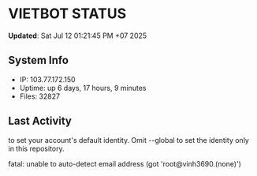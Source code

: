 # VIETBOT STATUS
**Updated**: Sat Jul 12 01:21:45 PM +07 2025

## System Info
- IP: 103.77.172.150
- Uptime: up 6 days, 17 hours, 9 minutes
- Files: 32827

## Last Activity

to set your account's default identity.
Omit --global to set the identity only in this repository.

fatal: unable to auto-detect email address (got 'root@vinh3690.(none)')
